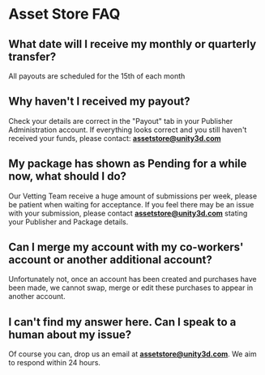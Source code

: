 Asset Store FAQ
===============


What date will I receive my monthly or quarterly transfer?
----------------------------------------------------------


All payouts are scheduled for the 15th of each month

Why haven't I received my payout?
---------------------------------

Check your details are correct in the "Payout" tab in your Publisher Administration account. If everything looks correct and you still haven't received your funds, please contact: **assetstore@unity3d.com**

My package has shown as Pending for a while now, what should I do?
------------------------------------------------------------------


Our Vetting Team receive a huge amount of submissions per week, please be patient when waiting for acceptance. If you feel there may be an issue with your submission, please contact **assetstore@unity3d.com** stating your Publisher and Package details.

Can I merge my account with my co-workers' account or another additional account?
---------------------------------------------------------------------------------


Unfortunately not, once an account has been created and purchases have been made, we cannot swap, merge or edit these purchases to appear in another account.

I can't find my answer here. Can I speak to a human about my issue?
-------------------------------------------------------------------


Of course you can, drop us an email at **assetstore@unity3d.com**. We aim to respond within 24 hours.
